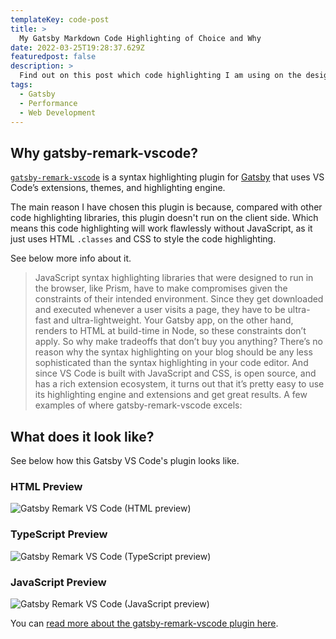 ```yaml
---
templateKey: code-post
title: >
  My Gatsby Markdown Code Highlighting of Choice and Why
date: 2022-03-25T19:28:37.629Z
featuredpost: false
description: >
  Find out on this post which code highlighting I am using on the design-code.tips website and why.
tags:
  - Gatsby
  - Performance
  - Web Development
---
```


## Why gatsby-remark-vscode?

[`gatsby-remark-vscode`](https://www.gatsbyjs.com/plugins/gatsby-remark-vscode/) is a syntax highlighting plugin for [Gatsby](https://www.gatsbyjs.com/) that uses VS Code’s extensions, themes, and highlighting engine.

The main reason I have chosen this plugin is because, compared with other code highlighting libraries, this plugin doesn't run on the client side. Which means this code highlighting will work flawlessly without JavaScript, as it just uses HTML `.classes` and CSS to style the code highlighting.

See below more info about it.

> JavaScript syntax highlighting libraries that were designed to run in the browser, like Prism, have to make compromises given the constraints of their intended environment. Since they get downloaded and executed whenever a user visits a page, they have to be ultra-fast and ultra-lightweight. Your Gatsby app, on the other hand, renders to HTML at build-time in Node, so these constraints don’t apply. So why make tradeoffs that don’t buy you anything? There’s no reason why the syntax highlighting on your blog should be any less sophisticated than the syntax highlighting in your code editor. And since VS Code is built with JavaScript and CSS, is open source, and has a rich extension ecosystem, it turns out that it’s pretty easy to use its highlighting engine and extensions and get great results. A few examples of where gatsby-remark-vscode excels:

## What does it look like?

See below how this Gatsby VS Code's plugin looks like.

### HTML Preview

![Gatsby Remark VS Code (HTML preview)](/media/gatsby-remark-vscode__html.png)

### TypeScript Preview

![Gatsby Remark VS Code (TypeScript preview)](/media/gatsby-remark-vscode__ts.png)

### JavaScript Preview

![Gatsby Remark VS Code (JavaScript preview)](/media/gatsby-remark-vscode__js.png)

You can [read more about the gatsby-remark-vscode plugin here](https://www.gatsbyjs.com/plugins/gatsby-remark-vscode/).
